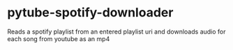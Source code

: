 # pytube-spotify-downloader
Reads a spotify playlist from an entered playlist uri and downloads audio for each song from youtube as an mp4
